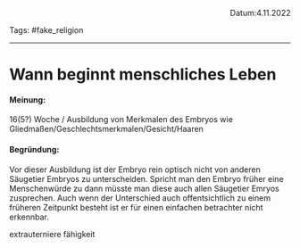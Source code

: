 <p align="right">Datum:4.11.2022</p>

Tags: #fake_religion

---
# Wann beginnt menschliches Leben
#### Meinung:
16(5?) Woche / Ausbildung von Merkmalen des Embryos wie Gliedmaßen/Geschlechtsmerkmalen/Gesicht/Haaren
#### Begründung:
Vor dieser Ausbildung ist der Embryo rein optisch nicht von anderen Säugetier Embryos zu unterscheiden. Spricht man den Embryo früher eine Menschenwürde zu dann müsste man diese auch allen Säugetier Emryos zusprechen. Auch wenn der Unterschied auch offentsichtlich zu einem früheren Zeitpunkt besteht ist er für einen einfachen betrachter nicht erkennbar.


extrauterniere fähigkeit